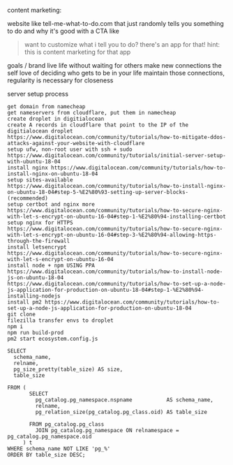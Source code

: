 content marketing:

website like tell-me-what-to-do.com
that just randomly tells you something to do and why it's good
with a CTA like
> want to customize what i tell you to do?
> there's an app for that!
> hint: this is content marketing for that app

goals / brand
live life without waiting for others
make new connections
the self love of deciding who gets to be in your life
maintain those connections, regularity is necessary for closeness


server setup process

```
get domain from namecheap
get nameservers from cloudflare, put them in namecheap
create droplet in digitialocean
create A records in cloudflare that point to the IP of the digitialocean droplet https://www.digitalocean.com/community/tutorials/how-to-mitigate-ddos-attacks-against-your-website-with-cloudflare
setup ufw, non-root user with ssh + sudo https://www.digitalocean.com/community/tutorials/initial-server-setup-with-ubuntu-18-04
install nginx https://www.digitalocean.com/community/tutorials/how-to-install-nginx-on-ubuntu-18-04
setup sites-available https://www.digitalocean.com/community/tutorials/how-to-install-nginx-on-ubuntu-18-04#step-5-%E2%80%93-setting-up-server-blocks-(recommended)
setup certbot and nginx more https://www.digitalocean.com/community/tutorials/how-to-secure-nginx-with-let-s-encrypt-on-ubuntu-16-04#step-1-%E2%80%94-installing-certbot
setup nginx for HTTPS https://www.digitalocean.com/community/tutorials/how-to-secure-nginx-with-let-s-encrypt-on-ubuntu-16-04#step-3-%E2%80%94-allowing-https-through-the-firewall
install letsencrypt https://www.digitalocean.com/community/tutorials/how-to-secure-nginx-with-let-s-encrypt-on-ubuntu-16-04
install node + npm USING PPA https://www.digitalocean.com/community/tutorials/how-to-install-node-js-on-ubuntu-18-04
https://www.digitalocean.com/community/tutorials/how-to-set-up-a-node-js-application-for-production-on-ubuntu-18-04#step-1-%E2%80%94-installing-nodejs
install pm2 https://www.digitalocean.com/community/tutorials/how-to-set-up-a-node-js-application-for-production-on-ubuntu-18-04
git clone
filezilla transfer envs to droplet
npm i
npm run build-prod
pm2 start ecosystem.config.js
```

```
SELECT
  schema_name,
  relname,
  pg_size_pretty(table_size) AS size,
  table_size

FROM (
       SELECT
         pg_catalog.pg_namespace.nspname           AS schema_name,
         relname,
         pg_relation_size(pg_catalog.pg_class.oid) AS table_size

       FROM pg_catalog.pg_class
         JOIN pg_catalog.pg_namespace ON relnamespace = pg_catalog.pg_namespace.oid
     ) t
WHERE schema_name NOT LIKE 'pg_%'
ORDER BY table_size DESC;
```
